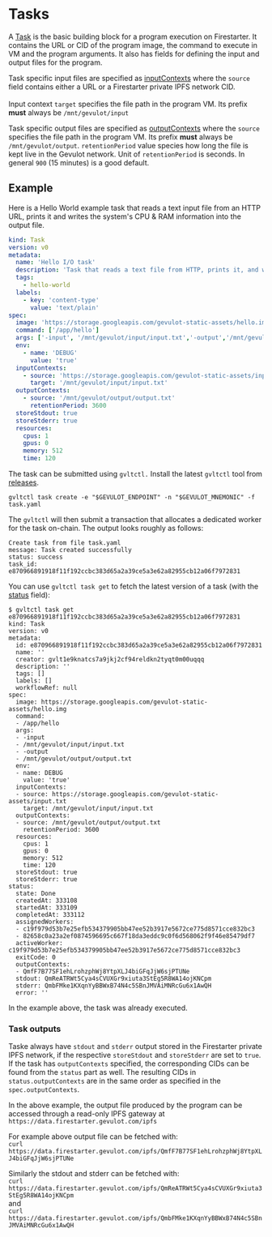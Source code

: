 # Tasks

A [Task](https://github.com/gevulotnetwork/gevulot-rs/blob/main/proto/gevulot/gevulot/task.proto#L9-L61) is the basic building block for a program execution on Firestarter. It contains the URL or CID of the program image, the command to execute in VM and the program arguments. It also has fields for defining the input and output files for the program.

Task specific input files are specified as [inputContexts](https://github.com/gevulotnetwork/gevulot-rs/blob/main/proto/gevulot/gevulot/util.proto#L12-L15) where the `source` field contains either a URL or a Firestarter private IPFS network CID.\
\
Input context `target` specifies the file path in the program VM. Its prefix **must** always be `/mnt/gevulot/input`

Task specific output files are specified as [outputContexts](https://github.com/gevulotnetwork/gevulot-rs/blob/main/proto/gevulot/gevulot/util.proto#L17-L20) where the `source` specifies the file path in the program VM. Its prefix **must** always be `/mnt/gevulot/output`. `retentionPeriod` value species how long the file is kept live in the Gevulot network. Unit of `retentionPeriod` is seconds. In general `900` (15 minutes) is a good default.

## Example

Here is a Hello World example task that reads a text input file from an HTTP URL, prints it and writes the system's CPU & RAM information into the output file.

```yaml
kind: Task
version: v0
metadata:
  name: 'Hello I/O task'
  description: 'Task that reads a text file from HTTP, prints it, and writes an output file.'
  tags:
    - hello-world
  labels:
    - key: 'content-type'
      value: 'text/plain'
spec:
  image: 'https://storage.googleapis.com/gevulot-static-assets/hello.img'
  command: ['/app/hello']
  args: ['-input', '/mnt/gevulot/input/input.txt','-output','/mnt/gevulot/output/output.txt']
  env:
    - name: 'DEBUG'
      value: 'true'
  inputContexts:
    - source: 'https://storage.googleapis.com/gevulot-static-assets/input.txt'
      target: '/mnt/gevulot/input/input.txt'
  outputContexts:
    - source: '/mnt/gevulot/output/output.txt'
      retentionPeriod: 3600
  storeStdout: true
  storeStderr: true
  resources:
    cpus: 1
    gpus: 0
    memory: 512
    time: 120

```

The task can be submitted using `gvltctl.` Install the latest `gvltctl` tool from [releases](https://github.com/gevulotnetwork/gvltctl/releases/latest).&#x20;

`gvltctl task create -e "$GEVULOT_ENDPOINT" -n "$GEVULOT_MNEMONIC" -f task.yaml`

The `gvltctl` will then submit a transaction that allocates a dedicated worker for the task on-chain. The output looks roughly as follows:

```
Create task from file task.yaml
message: Task created successfully
status: success
task_id: e870966891918f11f192ccbc383d65a2a39ce5a3e62a82955cb12a06f7972831
```

You can use `gvltctl task get` to fetch the latest version of a task (with the [status](https://github.com/gevulotnetwork/gevulot-rs/blob/main/proto/gevulot/gevulot/task.proto#L31-L61) field):

```
$ gvltctl task get e870966891918f11f192ccbc383d65a2a39ce5a3e62a82955cb12a06f7972831
kind: Task
version: v0
metadata:
  id: e870966891918f11f192ccbc383d65a2a39ce5a3e62a82955cb12a06f7972831
  name: ''
  creator: gvlt1e9knatcs7a9jkj2cf94reldkn2tyqt0m00uqqq
  description: ''
  tags: []
  labels: []
  workflowRef: null
spec:
  image: https://storage.googleapis.com/gevulot-static-assets/hello.img
  command:
  - /app/hello
  args:
  - -input
  - /mnt/gevulot/input/input.txt
  - -output
  - /mnt/gevulot/output/output.txt
  env:
  - name: DEBUG
    value: 'true'
  inputContexts:
  - source: https://storage.googleapis.com/gevulot-static-assets/input.txt
    target: /mnt/gevulot/input/input.txt
  outputContexts:
  - source: /mnt/gevulot/output/output.txt
    retentionPeriod: 3600
  resources:
    cpus: 1
    gpus: 0
    memory: 512
    time: 120
  storeStdout: true
  storeStderr: true
status:
  state: Done
  createdAt: 333108
  startedAt: 333109
  completedAt: 333112
  assignedWorkers:
  - c19f979d53b7e25efb534379905bb47ee52b3917e5672ce775d8571cce832bc3
  - 82658c0a23a2ef0874596695c667f18da3eddc9c0f6d568062f9f46e85479df7
  activeWorker: c19f979d53b7e25efb534379905bb47ee52b3917e5672ce775d8571cce832bc3
  exitCode: 0
  outputContexts:
  - QmfF7B77SF1ehLrohzphWj8YtpXLJ4biGFqJjW6sjPTUNe
  stdout: QmReATRWt5Cya4sCVUXGr9xiuta3StEg5R8WA14ojKNCpm
  stderr: QmbFMke1KXqnYyBBWxB74N4c5SBnJMVAiMNRcGu6x1AwQH
  error: ''

```

In the example above, the task was already executed.

### Task outputs

Taske always have `stdout` and `stderr` output stored in the Firestarter private IPFS network, if the respective `storeStdout` and `storeStderr` are set to `true`. If the task has `outputContexts` specified, the corresponding CIDs can be found from the `status` part as well. The resulting CIDs in `status.outputContexts` are in the same order as specified in the `spec.outputContexts`.

In the above example, the output file produced by the program can be accessed through a read-only IPFS gateway at `https://data.firestarter.gevulot.com/ipfs`

For example above output file can be fetched with:\
`​curl https://data.firestarter.gevulot.com/ipfs/QmfF7B77SF1ehLrohzphWj8YtpXLJ4biGFqJjW6sjPTUNe`

Similarly the stdout and stderr can be fetched with:\
`curl https://data.firestarter.gevulot.com/ipfs/QmReATRWt5Cya4sCVUXGr9xiuta3StEg5R8WA14ojKNCpm`\
and\
`curl https://data.firestarter.gevulot.com/ipfs/QmbFMke1KXqnYyBBWxB74N4c5SBnJMVAiMNRcGu6x1AwQH`





